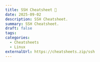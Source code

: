 ```yaml
---
title: SSH Cheatsheet 🔗
date: 2025-09-02
description: SSH Cheatsheet.
summary: SSH Cheatsheet.
draft: false
tags:
categories:
  - Cheatsheets
  - Linux
externalUrl: https://cheatsheets.zip/ssh
---
```

